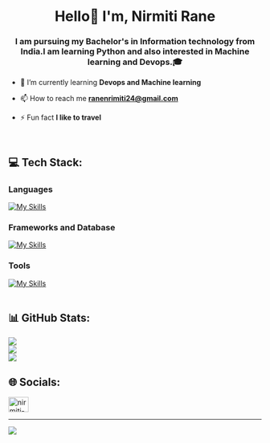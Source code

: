 
<h1 align="center">Hello👋 I'm, Nirmiti Rane</h1>
<h3 align="center">I am pursuing my Bachelor's in Information technology from India.I am learning Python and also interested in Machine learning and Devops.🎓 </h3>

- 🌱 I’m currently learning **Devops and Machine learning**

- 📫 How to reach me **ranenrimiti24@gmail.com**

- ⚡ Fun fact **I like to travel**
<br>

## 💻 Tech Stack:
### <b>Languages</b>
[![My Skills](https://skillicons.dev/icons?i=js,html,css,c,cpp,cs,py,php,ts)](https://skillicons.dev)
### <b>Frameworks and Database</b>
[![My Skills](https://skillicons.dev/icons?i=flask,django,express,bootstrap,react,nodejs,tensorflow,pytorch,mongodb,mysql)](https://skillicons.dev)
### <b>Tools</b>
[![My Skills](https://skillicons.dev/icons?i=git,figma,docker,ae,visualstudio,gcp)](https://skillicons.dev)
<br><br>


## 📊 GitHub Stats:
![](https://github-readme-stats.vercel.app/api?username=nirmitirane24&theme=default&hide_border=false&include_all_commits=true&count_private=true)<br/>
![](https://github-readme-streak-stats.herokuapp.com/?user=nirmitirane24&theme=default&hide_border=false)<br/>
![](https://github-readme-stats.vercel.app/api/top-langs/?username=nirmitirane24&theme=default&hide_border=false&include_all_commits=true&count_private=true&layout=compact)

## 🌐 Socials:
<a href="https://linkedin.com/in/nirmiti-rane-551613238" target="blank"><img align="center" src="https://raw.githubusercontent.com/rahuldkjain/github-profile-readme-generator/master/src/images/icons/Social/linked-in-alt.svg" alt="nirmiti-rane-551613238" height="30" width="40" /></a>

---
[![](https://visitcount.itsvg.in/api?id=nirmitirane24&icon=0&color=0)](https://visitcount.itsvg.in)

<!-- Proudly created with GPRM ( https://gprm.itsvg.in ) -->
